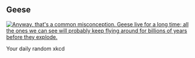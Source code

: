 ## Geese
[![Anyway, that's a common misconception. Geese live for a long time; all the ones we can see will probably keep flying around for billions of years before they explode.](https://imgs.xkcd.com/comics/geese.png)](https://xkcd.com/1440/ "Anyway, that's a common misconception. Geese live for a long time; all the ones we can see will probably keep flying around for billions of years before they explode.")

Your daily random xkcd
